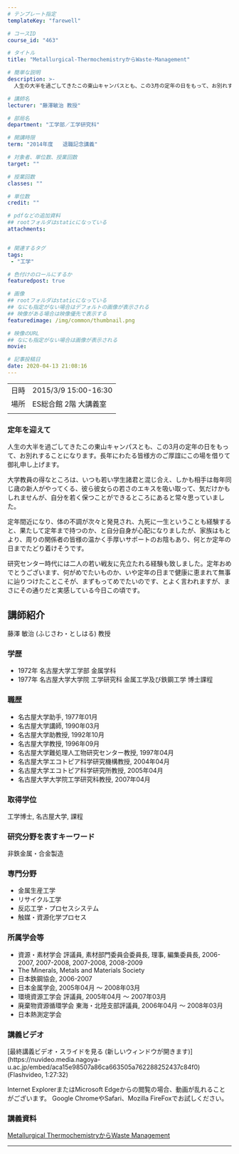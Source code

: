 ```yaml
---
# テンプレート指定
templateKey: "farewell"

# コースID
course_id: "463"

# タイトル
title: "Metallurgical-ThermochemistryからWaste-Management"

# 簡単な説明
description: >-
  人生の大半を過ごしてきたこの東山キャンパスとも、この3月の定年の日をもって、お別れすることになります。長年にわたる皆様方のご厚誼にこの場を借りて御礼申し上げます。 大学教員の得なところは、いつも若い学生諸君と混じ合え、しかも相手は毎年同じ歳の新人がやってくる、彼ら彼女らの若さのエキスを吸い取って、気だけかもしれませんが、自分を若く保つことができるところにあると常々思っていました。 定年 ....

# 講師名
lecturer: "藤澤敏治 教授"

# 部局名
department: "工学部／工学研究科"

# 開講時限
term: "2014年度	退職記念講義"

# 対象者、単位数、授業回数
target: ""

# 授業回数
classes: ""

# 単位数
credit: ""

# pdfなどの追加資料
## rootフォルダはstaticになっている
attachments:


# 関連するタグ
tags:
 - "工学"

# 色付けのロールにするか
featuredpost: true

# 画像
## rootフォルダはstaticになっている
## なにも指定がない場合はデフォルトの画像が表示される
## 映像がある場合は映像優先で表示する
featuredimage: /img/common/thumbnail.png

# 映像のURL
## なにも指定がない場合は画像が表示される
movie: 

# 記事投稿日
date: 2020-04-13 21:08:16
---
```


|   |   |
|---|---|
| 日時 | 2015/3/9  15:00-16:30 |
| 場所 | ES総合館 2階 大講義室 |
|   |   |


### 定年を迎えて

人生の大半を過ごしてきたこの東山キャンパスとも、この3月の定年の日をもって、お別れすることになります。長年にわたる皆様方のご厚誼にこの場を借りて御礼申し上げます。

大学教員の得なところは、いつも若い学生諸君と混じ合え、しかも相手は毎年同じ歳の新人がやってくる、彼ら彼女らの若さのエキスを吸い取って、気だけかもしれませんが、自分を若く保つことができるところにあると常々思っていました。

定年間近になり、体の不調が次々と発見され、九死に一生ということも経験すると、果たして定年まで持つのか、と自分自身が心配になりましたが、家族はもとより、周りの関係者の皆様の温かく手厚いサポートのお陰もあり、何とか定年の日までたどり着けそうです。

研究センター時代には二人の若い戦友に先立たれる経験も致しました。定年おめでとうございます、何がめでたいものか、いや定年の日まで健康に恵まれて無事に辿りつけたことこそが、まずもってめでたいのです、とよく言われますが、まさにその通りだと実感している今日この頃です。


## 講師紹介

藤澤 敏治 (ふじさわ・としはる) 教授

### 学歴

* 1972年 名古屋大学工学部 金属学科
* 1977年 名古屋大学大学院 工学研究科 金属工学及び鉄鋼工学 博士課程

### 職歴

* 名古屋大学助手, 1977年01月
* 名古屋大学講師, 1990年03月
* 名古屋大学助教授, 1992年10月
* 名古屋大学教授, 1996年09月
* 名古屋大学難処理人工物研究センター教授, 1997年04月
* 名古屋大学エコトピア科学研究機構教授, 2004年04月
* 名古屋大学エコトピア科学研究所教授, 2005年04月
* 名古屋大学大学院工学研究科教授, 2007年04月

### 取得学位

工学博士, 名古屋大学, 課程

### 研究分野を表すキーワード

非鉄金属・合金製造

### 専門分野

* 金属生産工学
* リサイクル工学
* 反応工学・プロセスシステム
* 触媒・資源化学プロセス

### 所属学会等

* 資源・素材学会 評議員, 素材部門委員会委員長, 理事, 編集委員長, 2006-2007, 2007-2008, 2007-2008, 2008-2009
* The Minerals, Metals and Materials Society
* 日本鉄鋼協会, 2006-2007
* 日本金属学会, 2005年04月 ～ 2008年03月
* 環境資源工学会 評議員, 2005年04月 ～ 2007年03月
* 廃棄物資源循環学会 東海・北陸支部評議員, 2006年04月 ～ 2008年03月
* 日本熱測定学会


### 講義ビデオ

<!--
<a href="https://nuvideo.media.nagoya-u.ac.jp/embed/aca15e98507a86ca663505a762288252437c84f0" target="blank">最終講義ビデオ・スライドを見る (新しいウィンドウが開きます) </a>--> [最終講義ビデオ・スライドを見る (新しいウィンドウが開きます)](https://nuvideo.media.nagoya-u.ac.jp/embed/aca15e98507a86ca663505a762288252437c84f0) (Flashvideo, 1:27:32)


Internet ExplorerまたはMicrosoft Edgeからの閲覧の場合、動画が乱れることがございます。
Google ChromeやSafari、Mozilla FireFoxでお試しください。

### 講義資料

[Metallurgical ThermochemistryからWaste Management](https://ocw.nagoya-u.jp/files/463/fujisawa.pdf) 

-----